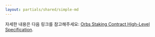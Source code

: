 ```yaml
---
layout: partials/shared/simple-md
---
```


자세한 내용은 다음 링크를 참고해주세요:
[Orbs Staking Contract High-Level Specification](https://github.com/orbs-network/orbs-staking-contract/blob/master/docs/CONTRACT.md).
